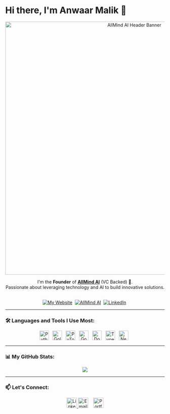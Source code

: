# Hi there, I'm Anwaar Malik 👋

<div align="center">
  <a href="https://useallmind.ai/" target="_blank">
    <img src="https://mir-s3-cdn-cf.behance.net/project_modules/max_1200/4ff07986208593.5d9a654e92f36.gif" alt="AllMind AI Header Banner" width="800"/>
  </a>
</div>

<div align="center">

  I'm the **Founder** of **[AllMind AI](https://useallmind.ai/)** (VC Backed) 🚀.
  <br/>
  Passionate about leveraging technology and AI to build innovative solutions.
  <br/>
  <br/>

  [![My Website](https://img.shields.io/badge/Portfolio-AnwaarMalik.dev-blue?style=for-the-badge&logo=google-chrome&logoColor=white)](https://anwaarmalik.dev/) 
  [![AllMind AI](https://img.shields.io/badge/Company-AllMind%20AI-success?style=for-the-badge)](https://useallmind.ai/) 
  [![LinkedIn](https://img.shields.io/badge/LinkedIn-0A66C2?style=for-the-badge&logo=linkedin&logoColor=white)](https://www.linkedin.com/in/anwaarmalik/) 
  <!-- Optional: Add Twitter badge here if desired -->

</div>

---

### 🛠️ Languages and Tools I Use Most:

<p align="center">
  <!-- Icons ordered by preference. Find icons via https://simpleicons.org/ -->
  <img height="30" src="https://cdn.simpleicons.org/python/3776AB" alt="Python" title="Python"/>  
  <img height="30" src="https://cdn.simpleicons.org/go/00ADD8" alt="Golang" title="Golang"/>  
  <img height="30" src="https://cdn.simpleicons.org/pytorch/EE4C2C" alt="PyTorch" title="PyTorch"/>  
  <img height="30" src="https://cdn.simpleicons.org/googlecloud/4285F4" alt="Google Cloud" title="Google Cloud Platform"/>  
  <img height="30" src="https://cdn.simpleicons.org/docker/2496ED" alt="Docker" title="Docker"/>  
  <img height="30" src="https://cdn.simpleicons.org/typescript/3178C6" alt="TypeScript" title="TypeScript"/>  
  <img height="30" src="https://cdn.simpleicons.org/nextdotjs/000000" alt="Next.js" title="Next.js"/>  
  <!-- Add any other secondary tools you want to display -->
  <!-- Example: <img height="30" src="https://cdn.simpleicons.org/git/F05032" alt="Git" title="Git"/> -->
</p>

---

### 📊 My GitHub Stats:

<div align="center">
  <!-- Using the OFFICIAL github-readme-stats URL for better reliability -->
  <img src="https://github-readme-stats-k5ftlx7z3-anwaars-projects.vercel.app/api?username=Anthologycodes&count_private=true&show_icons=true&theme=tokyonight&hide_border=true"/>
  <br/>
  <!-- Optional: Add top languages card using the official URL -->
  <!-- <img src="https://github-readme-stats.vercel.app/api/top-langs/?username=Anthologycodes&layout=compact&theme=tokyonight&hide_border=true" alt="Top Langs" /> -->
</div>

---

### 📫 Let's Connect:

<p align="center">
    <a href="https://www.linkedin.com/in/anwaarmalik/" target="_blank">
    <img height="32" src="https://img.shields.io/badge/LinkedIn-0077B5?style=for-the-badge&logo=linkedin&logoColor=white" alt="LinkedIn" title="LinkedIn">
  </a>
  <a href="mailto:anwaarmalik@allmindinvestments.com" target="_blank"><img height="32" src="https://cdn.simpleicons.org/gmail/D14836" alt="Email" title="Email"></a>   
  <a href="https://anwaarmalik.dev/" target="_blank"><img height="32" src="https://cdn.simpleicons.org/googlechrome/4285F4" alt="Portfolio Website" title="Portfolio Website"></a>
  <!-- Add other relevant links like Twitter, DEV.to, etc. -->
</p>


<!-- Optional: Last updated: April 24, 2025 -->
